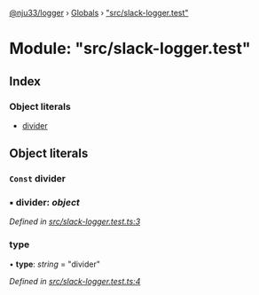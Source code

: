 [@nju33/logger](../README.md) › [Globals](../globals.md) › ["src/slack-logger.test"](_src_slack_logger_test_.md)

# Module: "src/slack-logger.test"

## Index

### Object literals

* [divider](_src_slack_logger_test_.md#const-divider)

## Object literals

### `Const` divider

### ▪ **divider**: *object*

*Defined in [src/slack-logger.test.ts:3](https://github.com/nju33/logger/blob/3d09c9d/src/slack-logger.test.ts#L3)*

###  type

• **type**: *string* = "divider"

*Defined in [src/slack-logger.test.ts:4](https://github.com/nju33/logger/blob/3d09c9d/src/slack-logger.test.ts#L4)*
